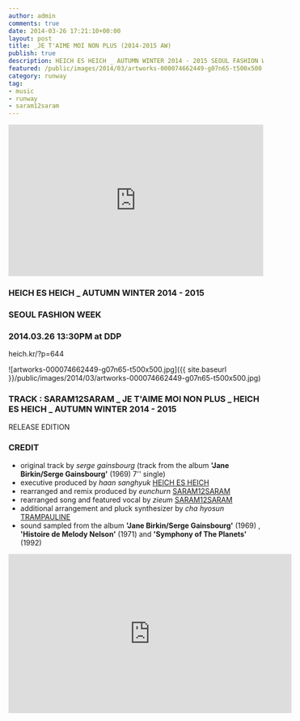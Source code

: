 ```yaml
---
author: admin
comments: true
date: 2014-03-26 17:21:10+00:00
layout: post
title: _JE T'AIME MOI NON PLUS (2014-2015 AW)
publish: true
description: HEICH ES HEICH _ AUTUMN WINTER 2014 - 2015 SEOUL FASHION WEEK 2014.03.26 13:30PM at DDP
featured: /public/images/2014/03/artworks-000074662449-g07n65-t500x500.jpg
category: runway
tag:
- music
- runway
- saram12saram
---
```



<iframe width="100%" height="300" scrolling="no" frameborder="no" src="https://w.soundcloud.com/player/?url=https%3A//api.soundcloud.com/tracks/141514159&amp;color=%23ff5500&amp;auto_play=false&amp;hide_related=false&amp;show_comments=true&amp;show_user=true&amp;show_reposts=false&amp;show_teaser=true&amp;visual=true"></iframe>

### HEICH ES HEICH _ AUTUMN WINTER 2014 - 2015
### SEOUL FASHION WEEK
### 2014.03.26 13:30PM at DDP
heich.kr/?p=644

![artworks-000074662449-g07n65-t500x500.jpg]({{ site.baseurl }}/public/images/2014/03/artworks-000074662449-g07n65-t500x500.jpg)

### TRACK : SARAM12SARAM _ JE T'AIME MOI NON PLUS _ HEICH ES HEICH _ AUTUMN WINTER 2014 - 2015
RELEASE EDITION

### CREDIT
- original track by *serge gainsbourg* (track from the album **'Jane Birkin/Serge Gainsbourg'** (1969) 7'' single)
- executive produced by *haan sanghyuk* [HEICH ES HEICH](http://heich.kr/)
- rearranged and remix produced by *eunchurn* [SARAM12SARAM](https://saram12saram.kr)
- rearranged song and featured vocal by *zieum* [SARAM12SARAM](https://saram12saram.kr)
- additional arrangement and pluck synthesizer by *cha hyosun* [TRAMPAULINE](https://trampauline.wordpress.com/)
- sound sampled from the album **'Jane Birkin/Serge Gainsbourg'** (1969) , **'Histoire de Melody Nelson'** (1971) and **'Symphony of The Planets'** (1992)

<div class="videoWrapper">
<iframe width="560" height="315" src="https://www.youtube.com/embed/MF40OFD6PGQ?rel=0&amp;showinfo=0" frameborder="0" allow="autoplay; encrypted-media" allowfullscreen></iframe>
</div>
